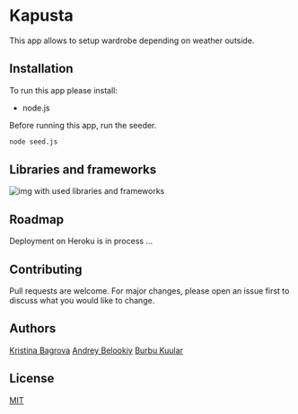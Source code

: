 # Kapusta
This app allows to setup wardrobe depending on weather outside.

## Installation

To run this app please install:
- node.js

Before running this app, run the seeder.

```bash
node seed.js
```

## Libraries and frameworks
![img with used libraries and frameworks](https://i.ibb.co/DWdxgWN/Screenshot-from-2020-11-30-17-18-50.png)

## Roadmap

Deployment on Heroku is in process ...


## Contributing
Pull requests are welcome. For major changes, please open an issue first to discuss what you would like to change.

## Authors
[Kristina Bagrova](https://github.com/Kristinabag)
[Andrey Belookiy](https://github.com/belooki)
[Burbu Kuular](https://github.com/akimberl)

## License
[MIT](https://choosealicense.com/licenses/mit/)
